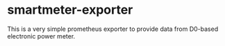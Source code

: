 # smartmeter-exporter

This is a very simple prometheus exporter to provide data from D0-based electronic power meter.
